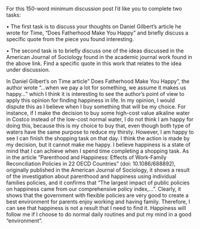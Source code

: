 For this 150-word minimum discussion post I’d like you to complete two tasks:

  •	The first task is to discuss your thoughts on Daniel Gilbert’s article he wrote for Time, “Does Fatherhood Make You Happy” and briefly discuss a specific quote from the piece you found interesting.

  •	The second task is to briefly discuss one of the ideas discussed in the American Journal of Sociology found in the academic journal work found in the above link. Find a specific quote in this work that relates to the idea under discussion.


  In Daniel Gilbert’s on Time article” Does Fatherhood Make You Happy”, the author wrote “…when we pay a lot for something, we assume it makes us happy…” which I think it is interesting to see the author’s point of view to apply this opinion for finding happiness in life. In my opinion, I would dispute this as I believe when I buy something that will be my choice. For instance, if I make the decision to buy some high-cost value alkaline water in Costco instead of the low-cost normal water, I do not think I am happy for doing this, because this is my choice to buy that, even though both type of waters have the same purpose to reduce my thirsty. However, I am happy to see I can finish the shopping task on that day. I think the action is made by my decision, but it cannot make me happy. I believe happiness is a state of mind that I can achieve when I spend time completing a shopping task. As in the article “Parenthood and Happiness: Effects of Work-Family Reconciliation Policies in 22 OECD Countries” (doi: 10.1086/688892), originally published in the American Journal of Sociology, it shows a result of the investigation about parenthood and happiness using individual families policies, and it confirms that “The largest impact of public policies on happiness came from our comprehensive policy index,…”. Clearly, it shows that the government with flexible policies are very good to create a best environment for parents enjoy working and having family. Therefore, I can see that happiness is not a result that I need to find it. Happiness will follow me if I choose to do normal daily routines and put my mind in a good “environment”.

